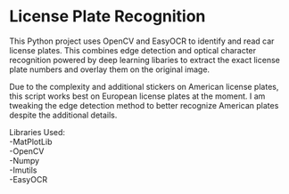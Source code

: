 # License Plate Recognition


This Python project uses OpenCV and EasyOCR to identify and read car license plates.
This combines edge detection and optical character recognition powered by deep learning libaries to extract the exact license plate numbers and overlay them on the original image.

Due to the complexity and additional stickers on American license plates, this script works best on European license plates at the moment. I am tweaking the edge detection method to better recognize American plates despite the additional details.  


Libraries Used:  
-MatPlotLib  
-OpenCV  
-Numpy  
-Imutils  
-EasyOCR  
